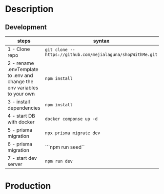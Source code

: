 # Description


## Development
|steps| syntax|
|-----|-----|
| 1 - Clone repo | ```git clone -- https://github.com/mejialaguna/shopWithMe.git``` |
| 2 - rename .envTemplate to .env and  change the env variables to your own | ```npm install``` |
| 3 - install dependencies | ```npm install``` |
| 4 - start DB with docker | ```docker componse up -d``` |
| 5 - prisma migration | ```npx prisma migrate dev``` |
| 6 - prisma migration | ```npm run seed`` |
| 7 - start dev server | ```npm run dev``` |

# Production